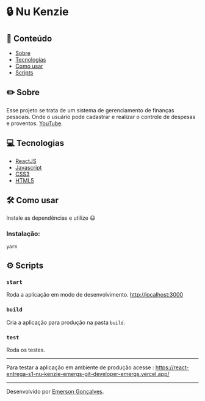 # 🔒 Nu Kenzie 

## 📌 Conteúdo

- [Sobre](#-about)
- [Tecnologias](#-technology)
- [Como usar](#-how-to-use)
- [Scripts](#-scripts)

## ✏️ Sobre

Esse projeto se trata de um sistema de gerenciamento de finanças pessoais. Onde o usuário pode cadastrar e realizar o controle de despesas e proventos.
[YouTube](https://youtube.com).


## 💻 Tecnologias

- [ReactJS](https://reactjs.org/)
- [Javascript](https://developer.mozilla.org/en-US/docs/Web/JavaScript)
- [CSS3](https://developer.mozilla.org/pt-BR/docs/Web/CSS)
- [HTML5](https://developer.mozilla.org/en-US/docs/Web/HTML)

## 🛠️ Como usar

Instale as dependências e utilize 😃

### Instalação:

```bash
yarn
```

## ⚙️ Scripts

### `start`

Roda a aplicação em modo de desenvolvimento.
[http://localhost:3000](http://localhost:3000)

### `build`

Cria a aplicação para produção na pasta `build`.

### `test`

Roda os testes.

---

Para testar a aplicação em ambiente de produção acesse : 
https://react-entrega-s1-nu-kenzie-emergs-git-developer-emergs.vercel.app/

---
Desenvolvido por [Emerson Gonçalves](https://www.linkedin.com/in/emerson-goncalves-dos-santos/). 